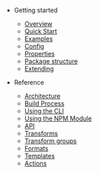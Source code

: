- Getting started
  - [Overview](README.md)
  - [Quick Start](quick_start.md)
  - [Examples](examples.md)
  - [Config](config.md)
  - [Properties](properties.md)
  - [Package structure](package_structure.md)
  - [Extending](extending.md)

- Reference
  - [Architecture](architecture.md)
  - [Build Process](build_process.md)
  - [Using the CLI](using_the_cli.md)
  - [Using the NPM Module](using_the_npm_module.md)
  - [API](api.md)
  - [Transforms](transforms.md)
  - [Transform groups](transform_groups.md)
  - [Formats](formats.md)
  - [Templates](templates.md)
  - [Actions](actions.md)
